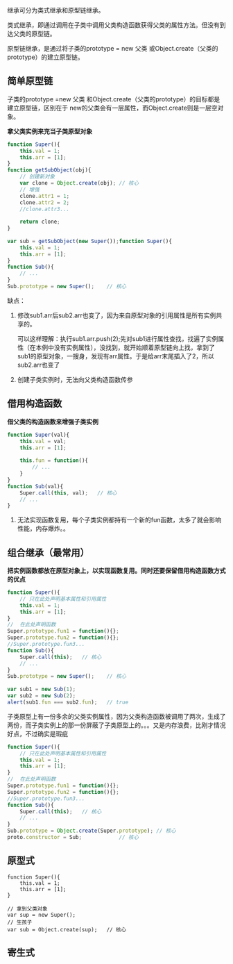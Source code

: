继承可分为类式继承和原型链继承。

类式继承，即通过调用在子类中调用父类构造函数获得父类的属性方法。但没有到达父类的原型链。

原型链继承，是通过将子类的prototype = new 父类 或Object.create（父类的prototype）的建立原型链。

## 简单原型链

子类的prototype =new 父类 和Object.create（父类的prototype）的目标都是建立原型链，区别在于  new的父类会有一层属性，而Object.create则是一层空对象。



**拿父类实例来充当子类原型对象**

```js
function Super(){
    this.val = 1;
    this.arr = [1];
}
function getSubObject(obj){
    // 创建新对象
    var clone = Object.create(obj); // 核心
    // 增强
    clone.attr1 = 1;
    clone.attr2 = 2;
    //clone.attr3...
 
    return clone;
}
 
var sub = getSubObject(new Super());function Super(){
    this.val = 1;
    this.arr = [1];
}
function Sub(){
    // ...
}
Sub.prototype = new Super();    // 核心
```

缺点：

1.  修改sub1.arr后sub2.arr也变了，因为来自原型对象的引用属性是所有实例共享的。

    可以这样理解：执行sub1.arr.push(2);先对sub1进行属性查找，找遍了实例属性（在本例中没有实例属性），没找到，就开始顺着原型链向上找，拿到了sub1的原型对象，一搜身，发现有arr属性。于是给arr末尾插入了2，所以sub2.arr也变了

2.  创建子类实例时，无法向父类构造函数传参





## 借用构造函数

**借父类的构造函数来增强子类实例**

```js
function Super(val){
    this.val = val;
    this.arr = [1];
 
    this.fun = function(){
        // ...
    }
}
function Sub(val){
    Super.call(this, val);   // 核心
    // ...
}
```

1.  无法实现函数复用，每个子类实例都持有一个新的fun函数，太多了就会影响性能，内存爆炸。。



## 组合继承（最常用）

**把实例函数都放在原型对象上，以实现函数复用。同时还要保留借用构造函数方式的优点**

```js
function Super(){
    // 只在此处声明基本属性和引用属性
    this.val = 1;
    this.arr = [1];
}
//  在此处声明函数
Super.prototype.fun1 = function(){};
Super.prototype.fun2 = function(){};
//Super.prototype.fun3...
function Sub(){
    Super.call(this);   // 核心
    // ...
}
Sub.prototype = new Super();    // 核心
 
var sub1 = new Sub(1);
var sub2 = new Sub(2);
alert(sub1.fun === sub2.fun);   // true
```

子类原型上有一份多余的父类实例属性，因为父类构造函数被调用了两次，生成了两份，而子类实例上的那一份屏蔽了子类原型上的。。。又是内存浪费，比刚才情况好点，不过确实是瑕疵





```js
function Super(){
    // 只在此处声明基本属性和引用属性
    this.val = 1;
    this.arr = [1];
}
//  在此处声明函数
Super.prototype.fun1 = function(){};
Super.prototype.fun2 = function(){};
//Super.prototype.fun3...
function Sub(){
    Super.call(this);   // 核心
    // ...
}
Sub.prototype = Object.create(Super.prototype); // 核心
proto.constructor = Sub;            // 核心
```



## 原型式

```
function Super(){
    this.val = 1;
    this.arr = [1];
}
 
// 拿到父类对象
var sup = new Super();
// 生孩子
var sub = Object.create(sup);   // 核心
```

## 寄生式

